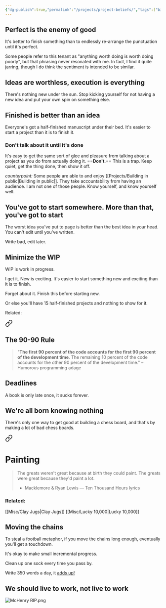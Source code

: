 ```yaml
---
{"dg-publish":true,"permalink":"/projects/project-beliefs/","tags":["bio","advice","projects","writing"],"noteIcon":""}
---
```



## Perfect is the enemy of good

It's better to finish something than to endlessly re-arrange the punctuation until it's perfect.

Some people refer to this tenant as "anything worth doing is worth doing poorly", but that phrasing never resonated with me. In fact, I find it quite jarring, though I do think the sentiment is intended to be similar.


## Ideas are worthless, execution is everything

There's nothing new under the sun. Stop kicking yourself for not having a new idea and put your own spin on something else.


## Finished is better than an idea

Everyone's got a half-finished manuscript under their bed. It's easier to start a project than it is to finish it.

### Don't talk about it until it's done

It's easy to get the same sort of glee and pleasure from talking about a project as you do from actually doing it. ==**Don't.**== This is a trap. Keep quiet, get the thing done, then show it off. 

*counterpoint:* Some people are able to and enjoy [[Projects/Building in public\|Building in public]]. They take accountability from having an audience. I am not one of those people. Know yourself, and know yourself well.


## You've got to start somewhere. More than that, you've got to start

The worst idea you've put to page is better than the best idea in your head. You can't edit until you've written. 

Write bad, edit later. 


## Minimize the WIP

WIP is work in progress. 

I get it. New is exciting. It's easier to start something new and exciting than it is to finish. 

Forget about it. Finish this before starting new.

Or else you'll have 15 half-finished projects and nothing to show for it.

Related: 
<div class="transclusion internal-embed is-loaded"><a class="markdown-embed-link" href="/reading-and-writing/quotes/#the-90-90-rule" aria-label="Open link"><svg xmlns="http://www.w3.org/2000/svg" width="24" height="24" viewBox="0 0 24 24" fill="none" stroke="currentColor" stroke-width="2" stroke-linecap="round" stroke-linejoin="round" class="svg-icon lucide-link"><path d="M10 13a5 5 0 0 0 7.54.54l3-3a5 5 0 0 0-7.07-7.07l-1.72 1.71"></path><path d="M14 11a5 5 0 0 0-7.54-.54l-3 3a5 5 0 0 0 7.07 7.07l1.71-1.71"></path></svg></a><div class="markdown-embed">



## The 90-90 Rule

> "**The first 90 percent of the code accounts for the first 90 percent of the development time**. The remaining 10 percent of the code accounts for the other 90 percent of the development time."
>  – Humorous programming adage



</div></div>


## Deadlines

A book is only late once, it sucks forever.


## We're all born knowing nothing

There's only one way to get good at building a chess board, and that's by making a lot of bad chess boards.


<div class="transclusion internal-embed is-loaded"><a class="markdown-embed-link" href="/reading-and-writing/quotes/#painting" aria-label="Open link"><svg xmlns="http://www.w3.org/2000/svg" width="24" height="24" viewBox="0 0 24 24" fill="none" stroke="currentColor" stroke-width="2" stroke-linecap="round" stroke-linejoin="round" class="svg-icon lucide-link"><path d="M10 13a5 5 0 0 0 7.54.54l3-3a5 5 0 0 0-7.07-7.07l-1.72 1.71"></path><path d="M14 11a5 5 0 0 0-7.54-.54l-3 3a5 5 0 0 0 7.07 7.07l1.71-1.71"></path></svg></a><div class="markdown-embed">



# Painting

> The greats weren't great because at birth they could paint. The greats were great because they'd paint a lot.
> - Macklemore & Ryan Lewis — Ten Thousand Hours lyrics


</div></div>


### Related:

[[Misc/Clay Jugs\|Clay Jugs]]
[[Misc/Lucky 10,000\|Lucky 10,000]]


## Moving the chains

To steal a football metaphor, if you move the chains long enough, eventually you'll get a touchdown. 

It's okay to make small incremental progress.

Clean up one sock every time you pass by. 

Write 350 words a day, it <u>adds up!</u>

## We should live to work, not live to work
![McHenry RIP.png](/img/user/img/McHenry%20RIP.png)